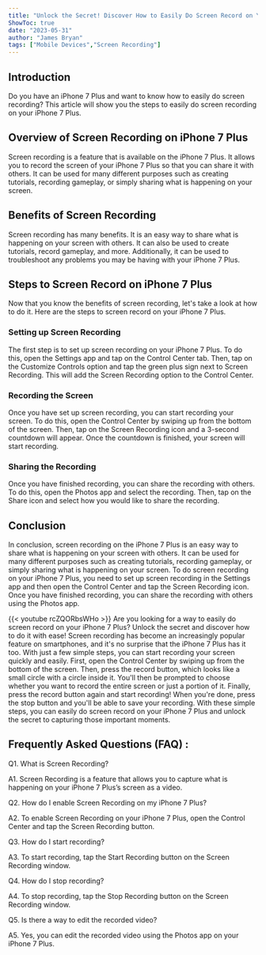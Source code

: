 ```yaml
---
title: "Unlock the Secret! Discover How to Easily Do Screen Record on Your iPhone 7 Plus!"
ShowToc: true 
date: "2023-05-31"
author: "James Bryan" 
tags: ["Mobile Devices","Screen Recording"]
---
```

## Introduction

Do you have an iPhone 7 Plus and want to know how to easily do screen recording? This article will show you the steps to easily do screen recording on your iPhone 7 Plus.

## Overview of Screen Recording on iPhone 7 Plus

Screen recording is a feature that is available on the iPhone 7 Plus. It allows you to record the screen of your iPhone 7 Plus so that you can share it with others. It can be used for many different purposes such as creating tutorials, recording gameplay, or simply sharing what is happening on your screen.

## Benefits of Screen Recording

Screen recording has many benefits. It is an easy way to share what is happening on your screen with others. It can also be used to create tutorials, record gameplay, and more. Additionally, it can be used to troubleshoot any problems you may be having with your iPhone 7 Plus.

## Steps to Screen Record on iPhone 7 Plus

Now that you know the benefits of screen recording, let's take a look at how to do it. Here are the steps to screen record on your iPhone 7 Plus.

### Setting up Screen Recording

The first step is to set up screen recording on your iPhone 7 Plus. To do this, open the Settings app and tap on the Control Center tab. Then, tap on the Customize Controls option and tap the green plus sign next to Screen Recording. This will add the Screen Recording option to the Control Center.

### Recording the Screen

Once you have set up screen recording, you can start recording your screen. To do this, open the Control Center by swiping up from the bottom of the screen. Then, tap on the Screen Recording icon and a 3-second countdown will appear. Once the countdown is finished, your screen will start recording.

### Sharing the Recording

Once you have finished recording, you can share the recording with others. To do this, open the Photos app and select the recording. Then, tap on the Share icon and select how you would like to share the recording.

## Conclusion

In conclusion, screen recording on the iPhone 7 Plus is an easy way to share what is happening on your screen with others. It can be used for many different purposes such as creating tutorials, recording gameplay, or simply sharing what is happening on your screen. To do screen recording on your iPhone 7 Plus, you need to set up screen recording in the Settings app and then open the Control Center and tap the Screen Recording icon. Once you have finished recording, you can share the recording with others using the Photos app.

{{< youtube rcZQORbsWHo >}} 
Are you looking for a way to easily do screen record on your iPhone 7 Plus? Unlock the secret and discover how to do it with ease! Screen recording has become an increasingly popular feature on smartphones, and it's no surprise that the iPhone 7 Plus has it too. With just a few simple steps, you can start recording your screen quickly and easily. First, open the Control Center by swiping up from the bottom of the screen. Then, press the record button, which looks like a small circle with a circle inside it. You'll then be prompted to choose whether you want to record the entire screen or just a portion of it. Finally, press the record button again and start recording! When you're done, press the stop button and you'll be able to save your recording. With these simple steps, you can easily do screen record on your iPhone 7 Plus and unlock the secret to capturing those important moments.

## Frequently Asked Questions (FAQ) :
Q1. What is Screen Recording?

A1. Screen Recording is a feature that allows you to capture what is happening on your iPhone 7 Plus’s screen as a video.

Q2. How do I enable Screen Recording on my iPhone 7 Plus?

A2. To enable Screen Recording on your iPhone 7 Plus, open the Control Center and tap the Screen Recording button.

Q3. How do I start recording?

A3. To start recording, tap the Start Recording button on the Screen Recording window.

Q4. How do I stop recording?

A4. To stop recording, tap the Stop Recording button on the Screen Recording window.

Q5. Is there a way to edit the recorded video?

A5. Yes, you can edit the recorded video using the Photos app on your iPhone 7 Plus.


